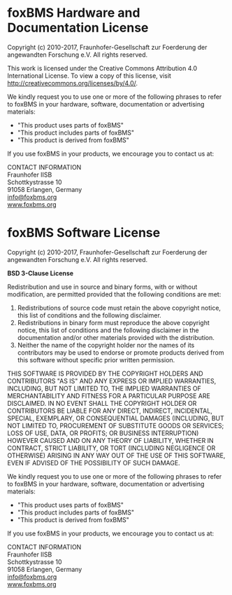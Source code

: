 foxBMS Hardware and Documentation License
=========================================

Copyright (c) 2010-2017, Fraunhofer-Gesellschaft zur Foerderung der angewandten Forschung e.V.
All rights reserved.

This work is licensed under the Creative Commons Attribution 4.0 International License. To view a copy of this license, visit http://creativecommons.org/licenses/by/4.0/.

We kindly request you to use one or more of the following phrases to refer to foxBMS in your hardware, software, documentation or advertising materials:

* "This product uses parts of foxBMS"
* "This product includes parts of foxBMS"
* "This product is derived from foxBMS"

If you use foxBMS in your products, we encourage you to contact us at:

CONTACT INFORMATION    
Fraunhofer IISB    
Schottkystrasse 10    
91058 Erlangen, Germany    
info@foxbms.org    
www.foxbms.org

foxBMS Software License
=======================

Copyright (c) 2010-2017, Fraunhofer-Gesellschaft zur Foerderung der angewandten Forschung e.V.
All rights reserved.

**BSD 3-Clause License**

Redistribution and use in source and binary forms, with or without modification, are permitted provided that the following conditions are met:

1.    Redistributions of source code must retain the above copyright notice, this list of conditions and the following disclaimer.
2.    Redistributions in binary form must reproduce the above copyright notice, this list of conditions and the following disclaimer in the documentation and/or other materials provided with the distribution.
3.    Neither the name of the copyright holder nor the names of its contributors may be used to endorse or promote products derived from this software without specific prior written permission.

THIS SOFTWARE IS PROVIDED BY THE COPYRIGHT HOLDERS AND CONTRIBUTORS "AS IS" AND ANY EXPRESS OR IMPLIED WARRANTIES, INCLUDING, BUT NOT LIMITED TO, THE IMPLIED WARRANTIES OF MERCHANTABILITY AND FITNESS FOR A PARTICULAR PURPOSE ARE DISCLAIMED. IN NO EVENT SHALL THE COPYRIGHT HOLDER OR CONTRIBUTORS BE LIABLE FOR ANY DIRECT, INDIRECT, INCIDENTAL, SPECIAL, EXEMPLARY, OR CONSEQUENTIAL DAMAGES (INCLUDING, BUT NOT LIMITED TO, PROCUREMENT OF SUBSTITUTE GOODS OR SERVICES; LOSS OF USE, DATA, OR PROFITS; OR BUSINESS INTERRUPTION) HOWEVER CAUSED AND ON ANY THEORY OF LIABILITY, WHETHER IN CONTRACT, STRICT LIABILITY, OR TORT (INCLUDING NEGLIGENCE OR OTHERWISE) ARISING IN ANY WAY OUT OF THE USE OF THIS SOFTWARE, EVEN IF ADVISED OF THE POSSIBILITY OF SUCH DAMAGE.

We kindly request you to use one or more of the following phrases to refer to foxBMS in your hardware, software, documentation or advertising materials:

* "This product uses parts of foxBMS"
* "This product includes parts of foxBMS"
* "This product is derived from foxBMS"

If you use foxBMS in your products, we encourage you to contact us at:

CONTACT INFORMATION    
Fraunhofer IISB    
Schottkystrasse 10    
91058 Erlangen, Germany    
info@foxbms.org    
www.foxbms.org

